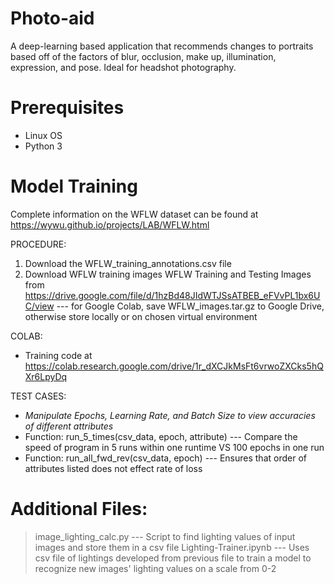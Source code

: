 # Photo-aid
A deep-learning based application that recommends changes to portraits based off of the factors of blur, occlusion, make up, illumination, expression, and pose. Ideal for headshot photography. 

# Prerequisites
- Linux OS
- Python 3

# Model Training
Complete information on the WFLW dataset can be found at https://wywu.github.io/projects/LAB/WFLW.html 


PROCEDURE:
1. Download the WFLW_training_annotations.csv file
2. Download WFLW training images WFLW Training and Testing Images from https://drive.google.com/file/d/1hzBd48JIdWTJSsATBEB_eFVvPL1bx6UC/view  --- for Google Colab, save WFLW_images.tar.gz to Google Drive, otherwise store locally or on chosen virtual environment

COLAB:
- Training code at https://colab.research.google.com/drive/1r_dXCJkMsFt6vrwoZXCks5hQXr6LpyDq

TEST CASES:
- *Manipulate Epochs, Learning Rate, and Batch Size to view accuracies of different attributes*
- Function: run_5_times(csv_data, epoch, attribute) --- Compare the speed of program in 5 runs within one runtime VS 100 epochs in one run
- Function: run_all_fwd_rev(csv_data, epoch) --- Ensures that order of attributes listed does not effect rate of loss

# Additional Files:
> image_lighting_calc.py --- Script to find lighting values of input images and store them in a csv file
> Lighting-Trainer.ipynb --- Uses csv file of lightings developed from previous file to train a model to recognize new images' lighting values on a scale from 0-2
